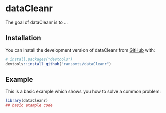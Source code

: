 
# dataCleanr

<!-- badges: start -->
<!-- badges: end -->

The goal of dataCleanr is to ...

## Installation

You can install the development version of dataCleanr from [GitHub](https://github.com/) with:

``` r
# install.packages("devtools")
devtools::install_github("ransomts/dataCleanr")
```

## Example

This is a basic example which shows you how to solve a common problem:

``` r
library(dataCleanr)
## basic example code
```

